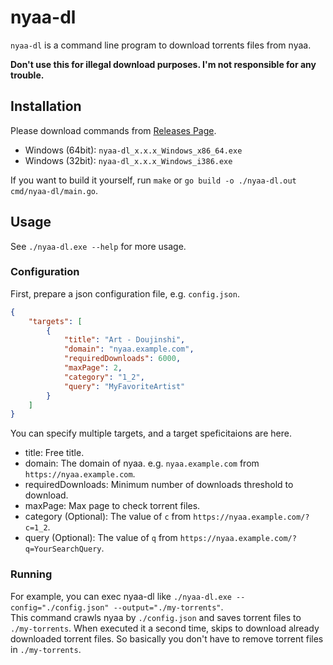 # nyaa-dl

`nyaa-dl` is a command line program to download torrents files from nyaa.

**Don't use this for illegal download purposes. I'm not responsible for any trouble.**

## Installation

Please download commands from [Releases Page](https://github.com/JohnRabin2357/nyaa-dl/releases).

- Windows (64bit): `nyaa-dl_x.x.x_Windows_x86_64.exe`
- Windows (32bit): `nyaa-dl_x.x.x_Windows_i386.exe`

If you want to build it yourself, run `make` or `go build -o ./nyaa-dl.out cmd/nyaa-dl/main.go`.

## Usage

See `./nyaa-dl.exe --help` for more usage.

### Configuration

First, prepare a json configuration file, e.g. `config.json`.

```config.json
{
    "targets": [
        {
            "title": "Art - Doujinshi",
            "domain": "nyaa.example.com",
            "requiredDownloads": 6000,
            "maxPage": 2,
            "category": "1_2",
            "query": "MyFavoriteArtist"
        }
    ]
}
```

You can specify multiple targets, and a target speficitaions are here.

- title: Free title.
- domain: The domain of nyaa. e.g. `nyaa.example.com` from `https://nyaa.example.com`.
- requiredDownloads: Minimum number of downloads threshold to download.
- maxPage: Max page to check torrent files.
- category (Optional): The value of `c` from `https://nyaa.example.com/?c=1_2`.
- query (Optional): The value of `q` from `https://nyaa.example.com/?q=YourSearchQuery`.

### Running

For example, you can exec nyaa-dl like `./nyaa-dl.exe --config="./config.json" --output="./my-torrents"`.\
This command crawls nyaa by `./config.json` and saves torrent files to `./my-torrents`. When executed it a second time, skips to download already downloaded torrent files. So basically you don't have to remove torrent files in `./my-torrents`.
